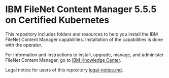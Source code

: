 # IBM FileNet Content Manager 5.5.5 on Certified Kubernetes

This repository includes folders and resources to help you install the IBM FileNet Content Manager capabilities. Installation of the capabilities is done with the  operator. 

For information and instructions to install, upgrade, manage, and administer FileNet Content Manager, go to [IBM Knowledge Center](https://www.ibm.com/support/knowledgecenter/SSNW2F_5.5.0/com.ibm.p8.containers.doc/containers.htm).

Legal notice for users of this repository [legal-notice.md](legal-notice.md).
